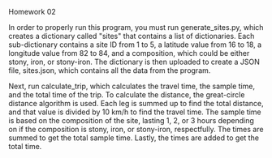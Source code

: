 Homework 02

In order to properly run this program, you must run generate_sites.py, which creates a dictionary called "sites" that contains a list of dictionaries. Each sub-dictionary contains a site ID from 1 to 5, a latitude value from 16 to 18, a longitude value from 82 to 84, and a composition, which could be either stony, iron, or stony-iron. The dictionary is then uploaded to create a JSON file, sites.json, which contains all the data from the program.

Next, run calculate_trip, which calculates the travel time, the sample time, and the total time of the trip. To calculate the distance, the great-circle distance algorithm is used. Each leg is summed up to find the total distance, and that value is divided by 10 km/h to find the travel time. The sample time is based on the composition of the site, lasting 1, 2, or 3 hours depending on if the composition is stony, iron, or stony-iron, respectfully. The times are summed to get the total sample time. Lastly, the times are added to get the total time.
